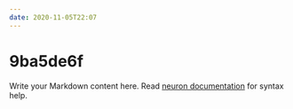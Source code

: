 ```yaml
---
date: 2020-11-05T22:07
---
```


# 9ba5de6f

Write your Markdown content here. Read [neuron documentation](https://neuron.zettel.page/2011404.html) for syntax help.

